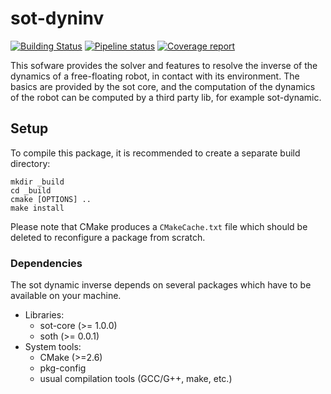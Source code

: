 sot-dyninv
==========

[![Building Status](https://travis-ci.org/stack-of-tasks/sot-dyninv.svg?branch=master)](https://travis-ci.org/stack-of-tasks/sot-dyninv)
[![Pipeline status](https://gepgitlab.laas.fr/stack-of-tasks/sot-dyninv/badges/master/pipeline.svg)](https://gepgitlab.laas.fr/stack-of-tasks/sot-dyninv/commits/master)
[![Coverage report](https://gepgitlab.laas.fr/stack-of-tasks/sot-dyninv/badges/master/coverage.svg?job=doc-coverage)](http://projects.laas.fr/gepetto/doc/stack-of-tasks/sot-dyninv/master/coverage/)


This sofware provides the solver and features to resolve the inverse of the
dynamics of a free-floating robot, in contact with its environment.  The basics
are provided by the sot core, and the computation of the dynamics of the robot
can be computed by a third party lib, for example sot-dynamic.


Setup
-----

To compile this package, it is recommended to create a separate build
directory:

    mkdir _build
    cd _build
    cmake [OPTIONS] ..
    make install

Please note that CMake produces a `CMakeCache.txt` file which should
be deleted to reconfigure a package from scratch.


### Dependencies

The sot dynamic inverse depends on several packages which
have to be available on your machine.

 - Libraries:
   - sot-core (>= 1.0.0)
   - soth (>= 0.0.1)
 - System tools:
   - CMake (>=2.6)
   - pkg-config
   - usual compilation tools (GCC/G++, make, etc.)


[sot-core]: http://github.com/stack-of-tasks/sot-core
[soth]: https://github.com/stack-of-tasks/soth.git
